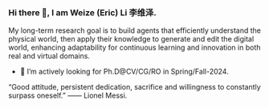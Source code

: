 ### Hi there 👋, I am Weize (Eric) Li 李维泽.

  My long-term research goal is to build agents that efficiently understand the physical world, then apply their knowledge to generate and edit the digital world, enhancing adaptability for continuous learning and innovation in both real and virtual domains.  

- 🤔 I’m actively looking for Ph.D@CV/CG/RO in Spring/Fall-2024. 
  
“Good attitude, persistent dedication, sacrifice and willingness to constantly surpass oneself.” —— Lionel Messi.
